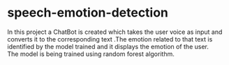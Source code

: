 # speech-emotion-detection
In this project a ChatBot is created which takes the user voice as input and converts it to the corresponding text .The emotion related to that text is identified by the model trained and it displays the emotion of the user. <br> The model is being trained using random forest algorithm.
